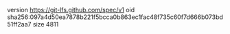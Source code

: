 version https://git-lfs.github.com/spec/v1
oid sha256:097a4d50ea7878b221f5bcca0b863ec1fac48f735c60f7d666b073bd51ff2aa7
size 4811
